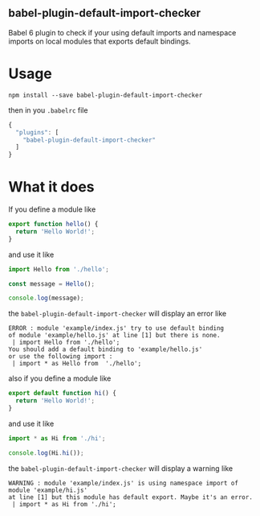 babel-plugin-default-import-checker
------------------------------

Babel 6 plugin to check if your using default imports and namespace imports on local modules that exports default bindings.

Usage
===============

```
npm install --save babel-plugin-default-import-checker
```

then in you `.babelrc` file

```javascript
{
  "plugins": [
    "babel-plugin-default-import-checker"
  ]
}
```

What it does
======================

If you define a module like

```javascript
export function hello() {
  return 'Hello World!';
}
```

and use it like

```javascript
import Hello from './hello';

const message = Hello();

console.log(message);
```

the `babel-plugin-default-import-checker` will display an error like

```
ERROR : module 'example/index.js' try to use default binding
of module 'example/hello.js' at line [1] but there is none.
 | import Hello from './hello';
You should add a default binding to 'example/hello.js'
or use the following import :
 | import * as Hello from  './hello';
```

also if you define a module like

```javascript
export default function hi() {
  return 'Hello World!';
}
```

and use it like

```javascript
import * as Hi from './hi';

console.log(Hi.hi());
```

the `babel-plugin-default-import-checker` will display a warning like

```
WARNING : module 'example/index.js' is using namespace import of module 'example/hi.js'
at line [1] but this module has default export. Maybe it's an error.
 | import * as Hi from './hi';
```

